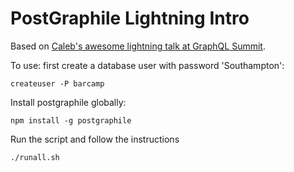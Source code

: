 PostGraphile Lightning Intro
============================

Based on [Caleb's awesome lightning talk at GraphQL Summit](https://www.youtube.com/watch?v=b3pwlCDy6vY).

To use: first create a database user with password 'Southampton':

```
createuser -P barcamp
```

Install postgraphile globally:

```
npm install -g postgraphile
```

Run the script and follow the instructions

```
./runall.sh
```
